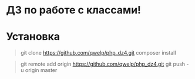 # ДЗ по работе с классами!

# Установка

> git clone https://github.com/qwelp/php_dz4.git
> composer install


> git remote add origin https://github.com/qwelp/php_dz4.git
> git push -u origin master